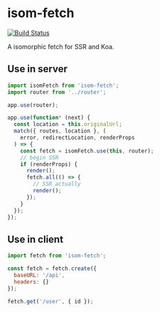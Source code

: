 # isom-fetch

[![Build Status](https://travis-ci.org/malcolmyu/isom-fetch.svg?branch=master)](https://travis-ci.org/malcolmyu/isom-fetch)

A isomorphic fetch for SSR and Koa.

## Use in server

```js
import isomFetch from 'isom-fetch';
import router from '../router';

app.use(router);

app.use(function* (next) {
  const location = this.originalUrl;
  match({ routes, location }, (
    error, redirectLocation, renderProps
  ) => {
    const fetch = isomFetch.use(this, router);
    // begin SSR
    if (renderProps) {
      render();
      fetch.all(() => {
        // SSR actually
        render();
      });
    }
  });
});
```

## Use in client

```js
import fetch from 'isom-fetch';

const fetch = fetch.create({
  baseURL: '/api',
  headers: {}
});

fetch.get('/user', { id });
```
